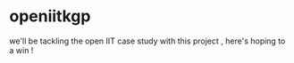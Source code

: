 # openiitkgp
we'll be tackling the open IIT case study with this project , here's hoping to a win !
